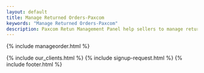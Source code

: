 ```yaml
---
layout: default
title: Manage Returned Orders-Paxcom 
keywords: "Manage Returned Orders-Paxcom"
description: Paxcom Retun Management Panel help sellers to manage returned orders, transfer returned stock to inventory and Raise disputes.
---
```


<div class="clearfix"></div>

<section id="Return-orders-management" class="content-section paddnonetop section-gray">

{% include manageorder.html %}
   
</section>

<div class="clearfix"></div>

{% include our_clients.html %} 
{% include signup-request.html %}
{% include footer.html %}
